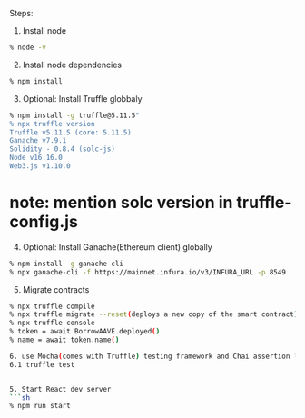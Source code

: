 Steps:
1. Install node
```sh
% node -v
```

2. Install node dependencies
```sh
% npm install 
```

3. Optional: Install Truffle globbaly
```sh
% npm install -g truffle@5.11.5"
% npx truffle version
Truffle v5.11.5 (core: 5.11.5)
Ganache v7.9.1
Solidity - 0.8.4 (solc-js)
Node v16.16.0
Web3.js v1.10.0
```
# note: mention solc version in truffle-config.js

4. Optional: Install Ganache(Ethereum client) globally
```sh
% npm install -g ganache-cli
% npx ganache-cli -f https://mainnet.infura.io/v3/INFURA_URL -p 8549
```

5. Migrate contracts
```sh 
% npx truffle compile
% npx truffle migrate --reset(deploys a new copy of the smart contract)
% npx truffle console
% token = await BorrowAAVE.deployed()
% name = await token.name()

6. use Mocha(comes with Truffle) testing framework and Chai assertion library
6.1 truffle test


5. Start React dev server
```sh
% npm run start
```